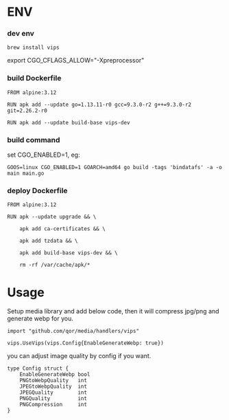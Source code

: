# ENV

### dev env
```brew install vips```

export CGO_CFLAGS_ALLOW="-Xpreprocessor"


### build Dockerfile
```
FROM alpine:3.12

RUN apk add --update go=1.13.11-r0 gcc=9.3.0-r2 g++=9.3.0-r2 git=2.26.2-r0

RUN apk add --update build-base vips-dev
```
### build command

set CGO_ENABLED=1, eg:
```
GOOS=linux CGO_ENABLED=1 GOARCH=amd64 go build -tags 'bindatafs' -a -o main main.go
```

### deploy Dockerfile

```
FROM alpine:3.12

RUN apk --update upgrade && \

    apk add ca-certificates && \
    
    apk add tzdata && \
    
    apk add build-base vips-dev && \
    
    rm -rf /var/cache/apk/*
```
 
# Usage

Setup media library and add below code, then it will compress jpg/png and generate webp for you.

```
import "github.com/qor/media/handlers/vips"

vips.UseVips(vips.Config{EnableGenerateWebp: true})
```

you can adjust image quality by config if you want.
```
type Config struct {
	EnableGenerateWebp bool
	PNGtoWebpQuality   int
	JPEGtoWebpQuality  int
	JPEGQuality        int
	PNGQuality         int
	PNGCompression     int
}
  ```  

